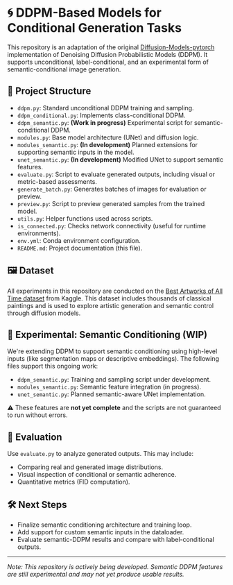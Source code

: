 # 🌀 DDPM-Based Models for Conditional Generation Tasks

This repository is an adaptation of the original [Diffusion-Models-pytorch](https://github.com/dome272/Diffusion-Models-pytorch) implementation of Denoising Diffusion Probabilistic Models (DDPM). It supports unconditional, label-conditional, and an experimental form of semantic-conditional image generation.

## 📁 Project Structure

- `ddpm.py`: Standard unconditional DDPM training and sampling.
- `ddpm_conditional.py`: Implements class-conditional DDPM.
- `ddpm_semantic.py`: **(Work in progress)** Experimental script for semantic-conditional DDPM.
- `modules.py`: Base model architecture (UNet) and diffusion logic.
- `modules_semantic.py`: **(In development)** Planned extensions for supporting semantic inputs in the model.
- `unet_semantic.py`: **(In development)** Modified UNet to support semantic features.
- `evaluate.py`: Script to evaluate generated outputs, including visual or metric-based assessments.
- `generate_batch.py`: Generates batches of images for evaluation or preview.
- `preview.py`: Script to preview generated samples from the trained model.
- `utils.py`: Helper functions used across scripts.
- `is_connected.py`: Checks network connectivity (useful for runtime environments).
- `env.yml`: Conda environment configuration.
- `README.md`: Project documentation (this file).

## 🖼️ Dataset

All experiments in this repository are conducted on the [Best Artworks of All Time dataset](https://www.kaggle.com/datasets/ikarus777/best-artworks-of-all-time) from Kaggle. This dataset includes thousands of classical paintings and is used to explore artistic generation and semantic control through diffusion models.

## 🧪 Experimental: Semantic Conditioning (WIP)

We're extending DDPM to support semantic conditioning using high-level inputs (like segmentation maps or descriptive embeddings). The following files support this ongoing work:

- `ddpm_semantic.py`: Training and sampling script under development.
- `modules_semantic.py`: Semantic feature integration (in progress).
- `unet_semantic.py`: Planned semantic-aware UNet implementation.

⚠️ These features are **not yet complete** and the scripts are not guaranteed to run without errors.

## 🧪 Evaluation

Use `evaluate.py` to analyze generated outputs. This may include:

- Comparing real and generated image distributions.
- Visual inspection of conditional or semantic adherence.
- Quantitative metrics (FID computation).

## 🛠️ Next Steps

- Finalize semantic conditioning architecture and training loop.
- Add support for custom semantic inputs in the dataloader.
- Evaluate semantic-DDPM results and compare with label-conditional outputs.

---

*Note: This repository is actively being developed. Semantic DDPM features are still experimental and may not yet produce usable results.*
